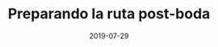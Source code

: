 ---
layout: post
category: day-by-day
date: 2019-07-29
title: Preparando la ruta post-boda
image:
  thumbnail: /images/blog/thumbnails/2019-07-29-preparando-la-ruta-post-boda.jpg
  path: /images/blog/2019-07-29-preparando-la-ruta-post-boda.jpg
---